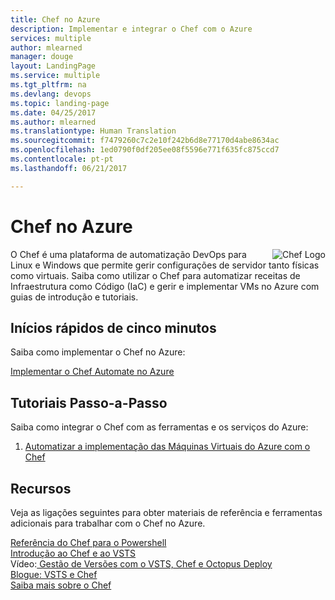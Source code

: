```yaml
---
title: Chef no Azure
description: Implementar e integrar o Chef com o Azure
services: multiple
author: mlearned
manager: douge
layout: LandingPage
ms.service: multiple
ms.tgt_pltfrm: na
ms.devlang: devops
ms.topic: landing-page
ms.date: 04/25/2017
ms.author: mlearned
ms.translationtype: Human Translation
ms.sourcegitcommit: f7479260c7c2e10f242b6d8e77170d4abe8634ac
ms.openlocfilehash: 1ed0790f0df205ee08f5596e771f635fc875ccd7
ms.contentlocale: pt-pt
ms.lasthandoff: 06/21/2017

---
```

<div class="content">
   <h1>Chef no Azure</h1>
    <div class="introHolder" style="justify-content: space-between;">
        <div class="intro" style="min-width: 200px">
        <img src="media/chef.png" alt="Chef Logo" align="right"> O Chef é uma plataforma de automatização DevOps para Linux e Windows que permite gerir configurações de servidor tanto físicas como virtuais. Saiba como utilizar o Chef para automatizar receitas de Infraestrutura como Código (IaC) e gerir e implementar VMs no Azure com guias de introdução e tutoriais.          
        </div>
        </div>
<h2>Inícios rápidos de cinco minutos</h2>
<p>Saiba como implementar o Chef no Azure:</p> 
  <a href="https://azuremarketplace.microsoft.com/en-us/marketplace/apps/chef-software.chef-automate?tab=Overview">Implementar o Chef Automate no Azure</a><br/>
<h2>Tutoriais Passo-a-Passo</h2>
<p>Saiba como integrar o Chef com as ferramentas e os serviços do Azure:</p> 
<ol>
<li><a href="/azure/virtual-machines/windows/chef-automation">Automatizar a implementação das Máquinas Virtuais do Azure com o Chef</a></li>
</ol>
<h2>Recursos</h2>
<p>Veja as ligações seguintes para obter materiais de referência e ferramentas adicionais para trabalhar com o Chef no Azure.</p>
<a href="https://docs.microsoft.com/en-us/powershell/module/azure/get-azurevmchefextension?view=azuresmps-4.0.0">Referência do Chef para o Powershell</a><br/>
<a href="https://github.com/chef-partners/vsts-chef/wiki/Getting-Started">Introdução ao Chef e ao VSTS</a><br/>
Vídeo:<a href="https://channel9.msdn.com/Events/TechDaysOnline/UK-TechDays-Online-2016/Release-Management-with-VSTS--integration-with-Azure--Chef-Deployment"> Gestão de Versões com o VSTS, Chef e Octopus Deploy</a><br/>
<a href="https://blog.chef.io/2017/05/10/integrate-chef-into-your-build-and-release-pipelines-with-microsoft-visual-studio-team-services/">Blogue: VSTS e Chef</a><br/>
<a href="https://www.chef.io">Saiba mais sobre o Chef</a>
</div>


